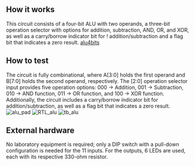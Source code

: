 <!---

This file is used to generate your project datasheet. Please fill in the information below and delete any unused
sections.

You can also include images in this folder and reference them in the markdown. Each image must be less than
512 kb in size, and the combined size of all images must be less than 1 MB.
-->

## How it works

This circuit consists of a four-bit ALU with two operands, a three-bit operation selector with options for addition, subtraction, AND, OR, and XOR, as well as a carry/borrow indicator bit for !
addition/subtraction and a flag bit that indicates a zero result.
[alu4bits](https://github.com/user-attachments/assets/a0670507-2e5b-4008-8e45-1376a511940d)
## How to test

The circuit is fully combinational, where A[3:0] holds the first operand and B[7:0] holds the second operand, respectively. The [2:0] operation selector input provides five operation options: 000 → Addition, 001 → Subtraction, 010 → AND function, 011 → OR function, and 100 → XOR function. Additionally, the circuit includes a carry/borrow indicator bit for addition/subtraction, as well as a flag bit that indicates a zero result.
![alu_pad](https://github.com/user-attachments/assets/829037bf-e8cc-472b-9b8a-252f417519f6)
![RTL_alu](https://github.com/user-attachments/assets/e5a0492d-3dd1-4e56-bf66-9c0fc39e6b91)
![tb_alu](https://github.com/user-attachments/assets/513f63bd-ed72-402a-b1cf-79c3c2421e3a)

## External hardware

No laboratory equipment is required; only a DIP switch with a pull-down configuration is needed for the 11 inputs. For the outputs, 6 LEDs are used, each with its respective 330-ohm resistor.
